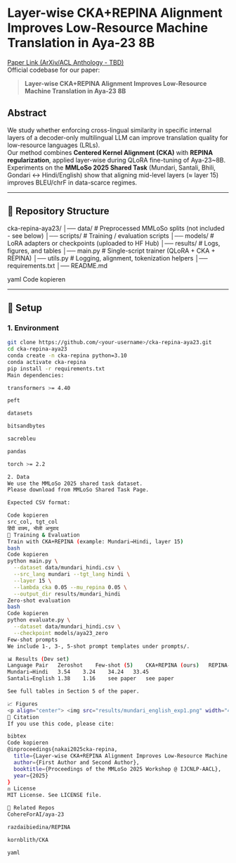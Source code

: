 # Layer-wise CKA+REPINA Alignment Improves Low-Resource Machine Translation in Aya-23 8B

[Paper Link (ArXiv/ACL Anthology - TBD)](https://arxiv.org/)  
Official codebase for our paper:

> **Layer-wise CKA+REPINA Alignment Improves Low-Resource Machine Translation in Aya-23 8B**

## Abstract
We study whether enforcing cross-lingual similarity in specific internal layers of a decoder-only multilingual LLM can improve translation quality for low-resource languages (LRLs).  
Our method combines **Centered Kernel Alignment (CKA)** with **REPINA regularization**, applied layer-wise during QLoRA fine-tuning of Aya-23~8B.  
Experiments on the **MMLoSo 2025 Shared Task** (Mundari, Santali, Bhili, Gondari ↔ Hindi/English) show that aligning mid-level layers (≈ layer 15) improves BLEU/chrF in data-scarce regimes.

---

## 📂 Repository Structure
cka-repina-aya23/
│── data/ # Preprocessed MMLoSo splits (not included - see below)
│── scripts/ # Training / evaluation scripts
│── models/ # LoRA adapters or checkpoints (uploaded to HF Hub)
│── results/ # Logs, figures, and tables
│── main.py # Single-script trainer (QLoRA + CKA + REPINA)
│── utils.py # Logging, alignment, tokenization helpers
│── requirements.txt
│── README.md

yaml
Code kopieren

---

## 🚀 Setup

### 1. Environment
```bash
git clone https://github.com/<your-username>/cka-repina-aya23.git
cd cka-repina-aya23
conda create -n cka-repina python=3.10
conda activate cka-repina
pip install -r requirements.txt
Main dependencies:

transformers >= 4.40

peft

datasets

bitsandbytes

sacrebleu

pandas

torch >= 2.2

2. Data
We use the MMLoSo 2025 shared task dataset.
Please download from MMLoSo Shared Task Page.

Expected CSV format:

Code kopieren
src_col, tgt_col
हिंदी वाक्य, भीली अनुवाद
🧪 Training & Evaluation
Train with CKA+REPINA (example: Mundari→Hindi, layer 15)
bash
Code kopieren
python main.py \
  --dataset data/mundari_hindi.csv \
  --src_lang mundari --tgt_lang hindi \
  --layer 15 \
  --lambda_cka 0.05 --mu_repina 0.05 \
  --output_dir results/mundari_hindi
Zero-shot evaluation
bash
Code kopieren
python evaluate.py \
  --dataset data/mundari_hindi.csv \
  --checkpoint models/aya23_zero
Few-shot prompts
We include 1-, 3-, 5-shot prompt templates under prompts/.

📊 Results (Dev set)
Language Pair	Zeroshot	Few-shot (5)	CKA+REPINA (ours)	REPINA-only
Mundari→Hindi	3.54	3.24	34.24	33.45
Santali→English	1.38	1.16	see paper	see paper

See full tables in Section 5 of the paper.

📈 Figures
<p align="center"> <img src="results/mundari_english_exp1.png" width="400"> </p> *Layer sweep: CKA peaks at layer 10; CKA+REPINA peaks at layer 15.*
🤝 Citation
If you use this code, please cite:

bibtex
Code kopieren
@inproceedings{nakai2025cka-repina,
  title={Layer-wise CKA+REPINA Alignment Improves Low-Resource Machine Translation in Aya-23 8B},
  author={First Author and Second Author},
  booktitle={Proceedings of the MMLoSo 2025 Workshop @ IJCNLP-AACL},
  year={2025}
}
⚖️ License
MIT License. See LICENSE file.

🔗 Related Repos
CohereForAI/aya-23

razdaibiedina/REPINA

kornblith/CKA

yaml




